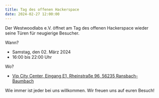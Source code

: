 ```yaml
---
title: Tag des offenen Hackerspace
date: 2024-02-27 12:00:00
---
```

 
Der Westwoodlabs e.V. öffnet am Tag des offenen Hackerspace wieder seine Türen für neugierige Besucher. 
 
Wann?
- Samstag, den 02. März 2024
- 16:00 bis 22:00 Uhr
 
Wo?
- [Vip City Center, Eingang E1, Rheinstraße 96, 56235 Ransbach-Baumbach](https://westwoodlabs.de/anfahrt)
 
Wie immer ist jeder bei uns willkommen. Wir freuen uns auf euren Besuch! 
